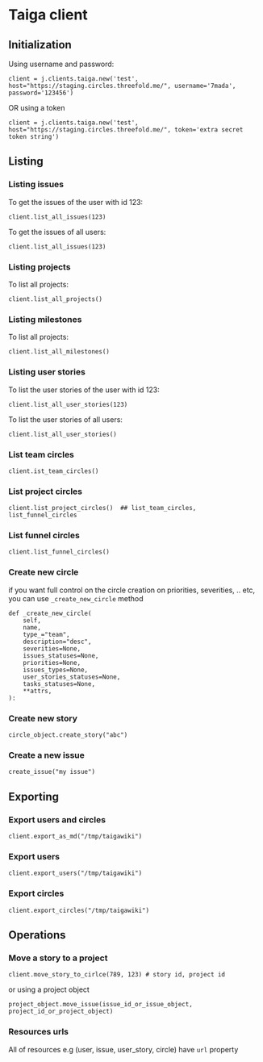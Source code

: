 # Taiga client

## Initialization

Using username and  password:
```
client = j.clients.taiga.new('test', host="https://staging.circles.threefold.me/", username='7mada', password='123456')
```
OR using a token

```
client = j.clients.taiga.new('test', host="https://staging.circles.threefold.me/", token='extra secret token string')
```
## Listing

### Listing issues

To get the issues of the user with id 123:
```
client.list_all_issues(123)
```
To get the issues of all users:
```
client.list_all_issues(123)

```
### Listing projects

To list all projects:
```
client.list_all_projects()
```


### Listing milestones

To list all projects:
```
client.list_all_milestones()

```
### Listing user stories

To list the user stories of the user with id 123:

```
client.list_all_user_stories(123)
```

To list the user stories of all users:

```
client.list_all_user_stories()
```


### List team circles

```
client.ist_team_circles()
```


### List project circles

```
client.list_project_circles()  ## list_team_circles, list_funnel_circles
```

### List funnel circles

```
client.list_funnel_circles()

```

### Create new circle

if you want full control on the circle creation on priorities, severities, .. etc, you can use `_create_new_circle` method


```
def _create_new_circle(
    self,
    name,
    type_="team",
    description="desc",
    severities=None,
    issues_statuses=None,
    priorities=None,
    issues_types=None,
    user_stories_statuses=None,
    tasks_statuses=None,
    **attrs,
):
```

### Create new story

```
circle_object.create_story("abc")
```

### Create a new  issue

```
create_issue("my issue")
```

## Exporting

### Export users and circles

```
client.export_as_md("/tmp/taigawiki")
```

### Export users

```
client.export_users("/tmp/taigawiki")
```
### Export circles
```
client.export_circles("/tmp/taigawiki")
```
## Operations

### Move a story to a project

```
client.move_story_to_cirlce(789, 123) # story id, project id
```

or using a project object
```
project_object.move_issue(issue_id_or_issue_object, project_id_or_project_object)
```

### Resources urls
All of resources e.g (user, issue, user_story, circle) have `url` property

